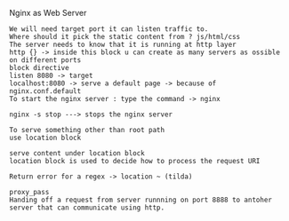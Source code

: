 Nginx as Web Server

    We will need target port it can listen traffic to.
    Where should it pick the static content from ? js/html/css
    The server needs to know that it is running at http layer
    http {} -> inside this block u can create as many servers as ossible on different ports
    block directive
    listen 8080 -> target
    localhost:8080 -> serve a default page -> because of nginx.conf.default
    To start the nginx server : type the command -> nginx
    
    nginx -s stop ---> stops the nginx server

    To serve something other than root path
    use location block

    serve content under location block
    location block is used to decide how to process the request URI 

    Return error for a regex -> location ~ (tilda)

    proxy_pass
    Handing off a request from server runnning on port 8888 to antoher server that can communicate using http.
    